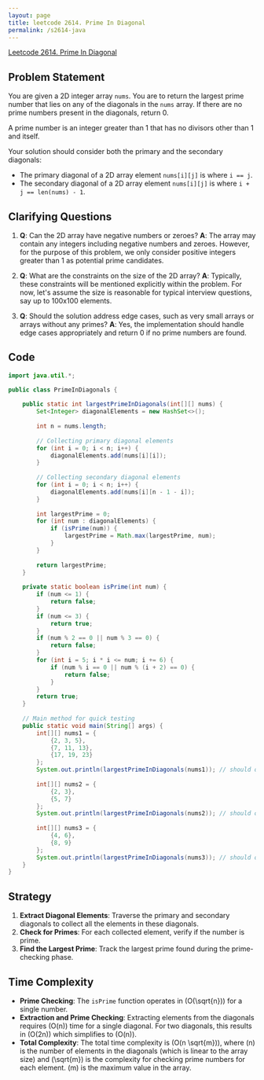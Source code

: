 ```yaml
---
layout: page
title: leetcode 2614. Prime In Diagonal
permalink: /s2614-java
---
```

[Leetcode 2614. Prime In Diagonal](https://algoadvance.github.io/algoadvance/l2614)
## Problem Statement

You are given a 2D integer array `nums`. You are to return the largest prime number that lies on any of the diagonals in the `nums` array. If there are no prime numbers present in the diagonals, return 0.

A prime number is an integer greater than 1 that has no divisors other than 1 and itself.

Your solution should consider both the primary and the secondary diagonals:
- The primary diagonal of a 2D array element `nums[i][j]` is where `i == j`.
- The secondary diagonal of a 2D array element `nums[i][j]` is where `i + j == len(nums) - 1`.

## Clarifying Questions

1. **Q**: Can the 2D array have negative numbers or zeroes?
   **A**: The array may contain any integers including negative numbers and zeroes. However, for the purpose of this problem, we only consider positive integers greater than 1 as potential prime candidates.

2. **Q**: What are the constraints on the size of the 2D array?
   **A**: Typically, these constraints will be mentioned explicitly within the problem. For now, let's assume the size is reasonable for typical interview questions, say up to 100x100 elements.

3. **Q**: Should the solution address edge cases, such as very small arrays or arrays without any primes?
   **A**: Yes, the implementation should handle edge cases appropriately and return 0 if no prime numbers are found.

## Code

```java
import java.util.*;

public class PrimeInDiagonals {
    
    public static int largestPrimeInDiagonals(int[][] nums) {
        Set<Integer> diagonalElements = new HashSet<>();
        
        int n = nums.length;
        
        // Collecting primary diagonal elements
        for (int i = 0; i < n; i++) {
            diagonalElements.add(nums[i][i]);
        }
        
        // Collecting secondary diagonal elements
        for (int i = 0; i < n; i++) {
            diagonalElements.add(nums[i][n - 1 - i]);
        }
        
        int largestPrime = 0;
        for (int num : diagonalElements) {
            if (isPrime(num)) {
                largestPrime = Math.max(largestPrime, num);
            }
        }
        
        return largestPrime;
    }
    
    private static boolean isPrime(int num) {
        if (num <= 1) {
            return false;
        }
        if (num <= 3) {
            return true;
        }
        if (num % 2 == 0 || num % 3 == 0) {
            return false;
        }
        for (int i = 5; i * i <= num; i += 6) {
            if (num % i == 0 || num % (i + 2) == 0) {
                return false;
            }
        }
        return true;
    }
    
    // Main method for quick testing
    public static void main(String[] args) {
        int[][] nums1 = {
            {2, 3, 5},
            {7, 11, 13},
            {17, 19, 23}
        };
        System.out.println(largestPrimeInDiagonals(nums1)); // should output 23
        
        int[][] nums2 = {
            {2, 3},
            {5, 7}
        };
        System.out.println(largestPrimeInDiagonals(nums2)); // should output 7
        
        int[][] nums3 = {
            {4, 6},
            {8, 9}
        };
        System.out.println(largestPrimeInDiagonals(nums3)); // should output 0
    }
}
```

## Strategy

1. **Extract Diagonal Elements**: Traverse the primary and secondary diagonals to collect all the elements in these diagonals.
2. **Check for Primes**: For each collected element, verify if the number is prime.
3. **Find the Largest Prime**: Track the largest prime found during the prime-checking phase.

## Time Complexity

- **Prime Checking**: The `isPrime` function operates in \(O(\sqrt{n})\) for a single number.
- **Extraction and Prime Checking**: Extracting elements from the diagonals requires \(O(n)\) time for a single diagonal. For two diagonals, this results in \(O(2n)\) which simplifies to \(O(n)\).
- **Total Complexity**: The total time complexity is \(O(n \sqrt{m})\), where \(n\) is the number of elements in the diagonals (which is linear to the array size) and \(\sqrt{m}\) is the complexity for checking prime numbers for each element. \(m\) is the maximum value in the array.
